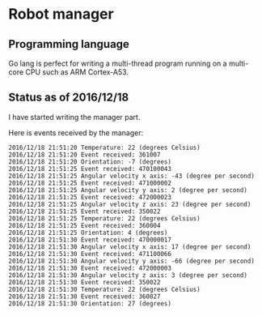 # Robot manager

## Programming language

Go lang is perfect for writing a multi-thread program running on a multi-core CPU such as ARM Cortex-A53.

## Status as of 2016/12/18

I have started writing the manager part.

Here is events received by the manager:
```
2016/12/18 21:51:20 Temperature: 22 (degrees Celsius)
2016/12/18 21:51:20 Event received: 361007
2016/12/18 21:51:20 Orientation: -7 (degrees)
2016/12/18 21:51:25 Event received: 470100043
2016/12/18 21:51:25 Angular velocity x axis: -43 (degree per second)
2016/12/18 21:51:25 Event received: 471000002
2016/12/18 21:51:25 Angular velocity y axis: 2 (degree per second)
2016/12/18 21:51:25 Event received: 472000023
2016/12/18 21:51:25 Angular velocity z axis: 23 (degree per second)
2016/12/18 21:51:25 Event received: 350022
2016/12/18 21:51:25 Temperature: 22 (degrees Celsius)
2016/12/18 21:51:25 Event received: 360004
2016/12/18 21:51:25 Orientation: 4 (degrees)
2016/12/18 21:51:30 Event received: 470000017
2016/12/18 21:51:30 Angular velocity x axis: 17 (degree per second)
2016/12/18 21:51:30 Event received: 471100066
2016/12/18 21:51:30 Angular velocity y axis: -66 (degree per second)
2016/12/18 21:51:30 Event received: 472000003
2016/12/18 21:51:30 Angular velocity z axis: 3 (degree per second)
2016/12/18 21:51:30 Event received: 350022
2016/12/18 21:51:30 Temperature: 22 (degrees Celsius)
2016/12/18 21:51:30 Event received: 360027
2016/12/18 21:51:30 Orientation: 27 (degrees)
```
